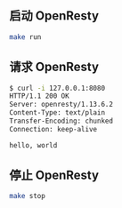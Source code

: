 ## 启动 OpenResty

```bash
make run
```

## 请求 OpenResty

```bash
$ curl -i 127.0.0.1:8080
HTTP/1.1 200 OK
Server: openresty/1.13.6.2
Content-Type: text/plain
Transfer-Encoding: chunked
Connection: keep-alive

hello, world
```

## 停止 OpenResty

```bash
make stop
```